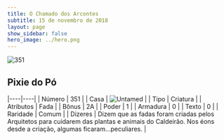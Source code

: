 ```yaml
---
title: O Chamado dos Arcontes
subtitle: 15 de novembro de 2018
layout: page
show_sidebar: false
hero_image: ../hero.png
---
```


![351](https://cdn.keyforgegame.com/media/card_front/pt/341_351_PFJXP2G7VWVP_pt.png)

## Pixie do Pó

|----|----|
| Número | 351 |
| Casa | ![Untamed](https://archonarcana.com/images/thumb/b/bd/Untamed.png/22px-Untamed.png "Indomados") |
| Tipo | Criatura |
| Atributos | Fada |
| Bônus | 2A |
| Poder | 1 |
| Armadura | 0 |
| Texto | 0 |
| Raridade | Comum |
| Dizeres |  Dizem que as fadas foram criadas pelos  Arquitetos para cuidarem das plantas e animais  do Caldeirão. Nos éons desde a criação,  algumas ficaram…peculiares. |
